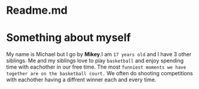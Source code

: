 # Readme.md
<h1>
Something about myself
</h1>

My name is Michael but I go by __Mikey__.I am `17 years old` and I have 3 other siblings. Me and my siblings love to play `basketball` and enjoy spending time with eachother in our free time. The most `funniest moments we have together are on the basketball court.` We often do shooting competitions with eachother having a diffrent winner each and every time.
